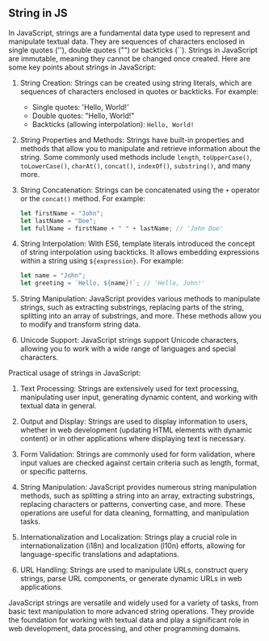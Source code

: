 ## String in JS

In JavaScript, strings are a fundamental data type used to represent and manipulate textual data. They are sequences of characters enclosed in single quotes (''), double quotes ("") or backticks (``). Strings in JavaScript are immutable, meaning they cannot be changed once created. Here are some key points about strings in JavaScript:

1. String Creation: Strings can be created using string literals, which are sequences of characters enclosed in quotes or backticks. For example:

   - Single quotes: 'Hello, World!'
   - Double quotes: "Hello, World!"
   - Backticks (allowing interpolation): `Hello, World!`

2. String Properties and Methods: Strings have built-in properties and methods that allow you to manipulate and retrieve information about the string. Some commonly used methods include `length`, `toUpperCase()`, `toLowerCase()`, `charAt()`, `concat()`, `indexOf()`, `substring()`, and many more.

3. String Concatenation: Strings can be concatenated using the `+` operator or the `concat()` method. For example:

   ```javascript
   let firstName = "John";
   let lastName = "Doe";
   let fullName = firstName + " " + lastName; // 'John Doe'
   ```

4. String Interpolation: With ES6, template literals introduced the concept of string interpolation using backticks. It allows embedding expressions within a string using `${expression}`. For example:

   ```javascript
   let name = "John";
   let greeting = `Hello, ${name}!`; // 'Hello, John!'
   ```

5. String Manipulation: JavaScript provides various methods to manipulate strings, such as extracting substrings, replacing parts of the string, splitting into an array of substrings, and more. These methods allow you to modify and transform string data.

6. Unicode Support: JavaScript strings support Unicode characters, allowing you to work with a wide range of languages and special characters.

Practical usage of strings in JavaScript:

1. Text Processing: Strings are extensively used for text processing, manipulating user input, generating dynamic content, and working with textual data in general.

2. Output and Display: Strings are used to display information to users, whether in web development (updating HTML elements with dynamic content) or in other applications where displaying text is necessary.

3. Form Validation: Strings are commonly used for form validation, where input values are checked against certain criteria such as length, format, or specific patterns.

4. String Manipulation: JavaScript provides numerous string manipulation methods, such as splitting a string into an array, extracting substrings, replacing characters or patterns, converting case, and more. These operations are useful for data cleaning, formatting, and manipulation tasks.

5. Internationalization and Localization: Strings play a crucial role in internationalization (i18n) and localization (l10n) efforts, allowing for language-specific translations and adaptations.

6. URL Handling: Strings are used to manipulate URLs, construct query strings, parse URL components, or generate dynamic URLs in web applications.

JavaScript strings are versatile and widely used for a variety of tasks, from basic text manipulation to more advanced string operations. They provide the foundation for working with textual data and play a significant role in web development, data processing, and other programming domains.
